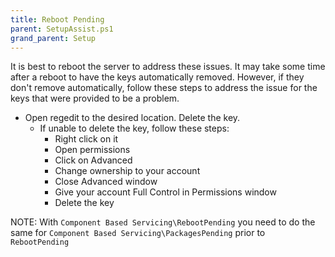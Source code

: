 ```yaml
---
title: Reboot Pending
parent: SetupAssist.ps1
grand_parent: Setup
---
```


It is best to reboot the server to address these issues. It may take some time after a reboot to have the keys automatically removed. However, if they don't remove automatically, follow these steps to address the issue for the keys that were provided to be a problem.

-  Open regedit to the desired location. Delete the key.
   - If unable to delete the key, follow these steps:
      - Right click on it
      - Open permissions
      - Click on Advanced
      - Change ownership to your account
      - Close Advanced window
      - Give your account Full Control in Permissions window
      - Delete the key

NOTE: With `Component Based Servicing\RebootPending` you need to do the same for `Component Based Servicing\PackagesPending` prior to `RebootPending`
